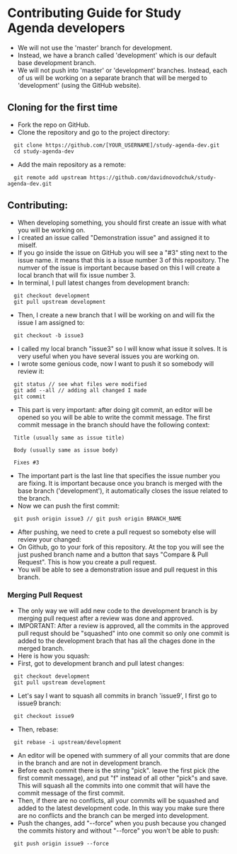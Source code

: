 # Contributing Guide for Study Agenda developers

- We will not use the 'master' branch for development.
- Instead, we have a branch called 'development' which is our default base development branch.
- We will not push into 'master' or 'development' branches. Instead, each of us will be working on a separate branch that will be merged to 'development' (using the GitHub website).

## Cloning for the first time

- Fork the repo on GitHub.
- Clone the repository and go to the project directory:
```
  git clone https://github.com/[YOUR_USERNAME]/study-agenda-dev.git
  cd study-agenda-dev
```
- Add the main repository as a remote:
```
  git remote add upstream https://github.com/davidnovodchuk/study-agenda-dev.git
```

## Contributing:

- When developing something, you should first create an issue with what you will be working on. 
- I created an issue called "Demonstration issue" and assigned it to miself.
- If you go inside the issue on GitHub you will see a "#3" sting next to the issue name. it means that this is a issue number 3 of this repository. The numver of the issue is important because based on this I will create a local branch that will fix issue number 3.
- In terminal, I pull latest changes from development branch:
```
  git checkout development
  git pull upstream development
```
- Then, I create a new branch that I will be working on and will fix the issue I am assigned to:
```
  git checkout -b issue3
```
- I called my local branch "issue3" so I will know what issue it solves. It is very useful when you have several issues you are working on.
- I wrote some genious code, now I want to push it so somebody will review it:
```
  git status // see what files were modified
  git add --all // adding all changed I made
  git commit
```
- This part is very important: after doing git commit, an editor will be opened so you will be able to write the commit message. The first commit message in the branch should have the following context:
```
  Title (usually same as issue title)
   
  Body (usually same as issue body)
  
  Fixes #3
```
- The important part is the last line that specifies the issue number you are fixing. It is important because once you branch is merged with the base branch ('development'), it automatically closes the issue related to the branch.
- Now we can push the first commit:
```
  git push origin issue3 // git push origin BRANCH_NAME
```
- After pushing, we need to crete a pull request so someboty else will review your changed:
- On Github, go to your fork of this repository. At the top you will see the just pushed branch name and a button that says "Compare & Pull Request". This is how you create a pull request.
- You will be able to see a demonstration issue and pull request in this branch.

### Merging Pull Request

- The only way we will add new code to the development branch is by merging pull request after a review was done and approved.
- IMPORTANT: After a review is approved, all the commits in the approved pull requst should be "squashed" into one commit so only one commit is added to the development brach that has all the chages done in the merged branch.
- Here is how you squash:
- First, got to development branch and pull latest changes:
```
  git checkout development
  git pull upstream development
```
- Let's say I want to squash all commits in branch 'issue9', I first go to issue9 branch:
```
  git checkout issue9
```
- Then, rebase:
```
  git rebase -i upstream/development
```
- An editor will be opened with summery of all your commits that are done in the branch and are not in development branch.
- Before each commit there is the string "pick". leave the first pick (the first commit message), and put "f" instead of all other "pick"s and save. This will squash all the commits into one commit that will have the commit message of the first commit.
- Then, if there are no conflicts, all your commits will be squashed and added to the latest development code. In this way you make sure there are no conflicts and the branch can be merged into development.
- Push the changes, add "--force" when you push because you changed the commits history and without "--force" you won't be able to push:
```
  git push origin issue9 --force
```
